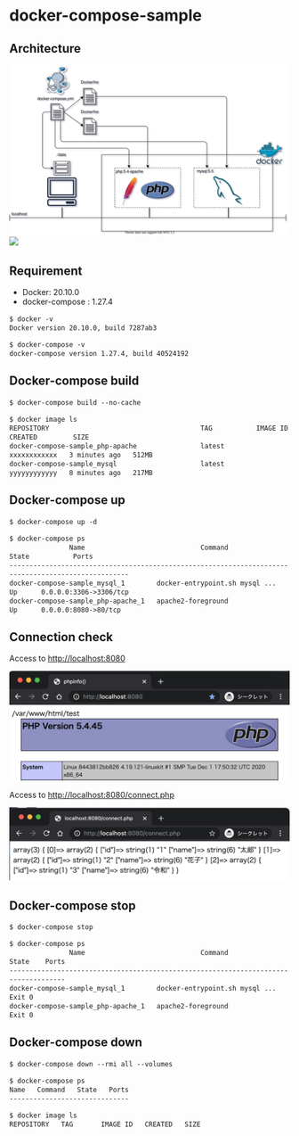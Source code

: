 # docker-compose-sample

## Architecture

![](./reference/architecture.drawio.svg)
![](./reference/RoofScanner-ios.svg)

## Requirement

- Docker: 20.10.0
- docker-compose : 1.27.4

```shell
$ docker -v
Docker version 20.10.0, build 7287ab3
```

```shell
$ docker-compose -v
docker-compose version 1.27.4, build 40524192
```

## Docker-compose build

```shell
$ docker-compose build --no-cache
```

```shell
$ docker image ls          
REPOSITORY                                      TAG           IMAGE ID       CREATED         SIZE
docker-compose-sample_php-apache                latest        xxxxxxxxxxxx   3 minutes ago   512MB
docker-compose-sample_mysql                     latest        yyyyyyyyyyyy   8 minutes ago   217MB
```

## Docker-compose up

```shell
$ docker-compose up -d
```

```shell
$ docker-compose ps
               Name                             Command               State           Ports
----------------------------------------------------------------------------------------------------
docker-compose-sample_mysql_1        docker-entrypoint.sh mysql ...   Up      0.0.0.0:3306->3306/tcp
docker-compose-sample_php-apache_1   apache2-foreground               Up      0.0.0.0:8080->80/tcp
```

## Connection check

Access to [http://localhost:8080](http://localhost:8080)

![](./reference/connect_1.png)

Access to [http://localhost:8080/connect.php](http://localhost:8080/connect.php)

![](./reference/connect_2.png)

## Docker-compose stop

```shell
$ docker-compose stop
```

```shell
$ docker-compose ps
               Name                             Command               State    Ports
------------------------------------------------------------------------------------
docker-compose-sample_mysql_1        docker-entrypoint.sh mysql ...   Exit 0
docker-compose-sample_php-apache_1   apache2-foreground               Exit 0
```


## Docker-compose down

```
$ docker-compose down --rmi all --volumes

```

```
$ docker-compose ps
Name   Command   State   Ports
------------------------------
```

```
$ docker image ls
REPOSITORY   TAG       IMAGE ID   CREATED   SIZE
```